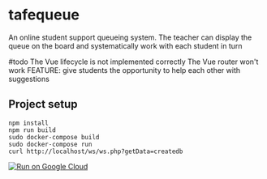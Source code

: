 # tafequeue

An online student support queueing system.
The teacher can display the queue on the board and systematically work with each student in turn

#todo
The Vue lifecycle is not implemented correctly
The Vue router won't work
FEATURE: give students the opportunity to help each other with suggestions

## Project setup
```
npm install
npm run build
sudo docker-compose build
sudo docker-compose run
curl http://localhost/ws/ws.php?getData=createdb
```
[![Run on Google Cloud](https://storage.googleapis.com/cloudrun/button.svg)](https://console.cloud.google.com/cloudshell/editor?shellonly=true&cloudshell_image=gcr.io/cloudrun/button&cloudshell_git_repo=https://github.com/jptafe/tafequeue)
